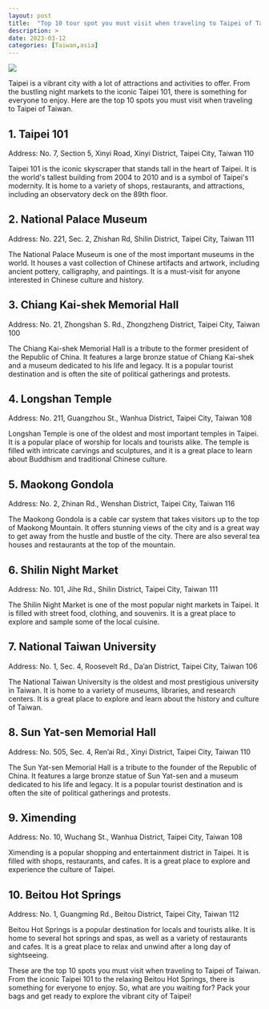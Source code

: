 ```yaml
---
layout: post
title:  "Top 10 tour spot you must visit when traveling to Taipei of Taiwan"
description: >
date: 2023-03-12
categories: [Taiwan,asia]
---
```

<img src="https://source.unsplash.com/1600x900/?taipei,taiwan">

Taipei is a vibrant city with a lot of attractions and activities to offer. From the bustling night markets to the iconic Taipei 101, there is something for everyone to enjoy. Here are the top 10 spots you must visit when traveling to Taipei of Taiwan. 

## 1. Taipei 101
Address: No. 7, Section 5, Xinyi Road, Xinyi District, Taipei City, Taiwan 110

Taipei 101 is the iconic skyscraper that stands tall in the heart of Taipei. It is the world's tallest building from 2004 to 2010 and is a symbol of Taipei's modernity. It is home to a variety of shops, restaurants, and attractions, including an observatory deck on the 89th floor. 

## 2. National Palace Museum
Address: No. 221, Sec. 2, Zhishan Rd, Shilin District, Taipei City, Taiwan 111

The National Palace Museum is one of the most important museums in the world. It houses a vast collection of Chinese artifacts and artwork, including ancient pottery, calligraphy, and paintings. It is a must-visit for anyone interested in Chinese culture and history. 

## 3. Chiang Kai-shek Memorial Hall
Address: No. 21, Zhongshan S. Rd., Zhongzheng District, Taipei City, Taiwan 100

The Chiang Kai-shek Memorial Hall is a tribute to the former president of the Republic of China. It features a large bronze statue of Chiang Kai-shek and a museum dedicated to his life and legacy. It is a popular tourist destination and is often the site of political gatherings and protests. 

## 4. Longshan Temple
Address: No. 211, Guangzhou St., Wanhua District, Taipei City, Taiwan 108

Longshan Temple is one of the oldest and most important temples in Taipei. It is a popular place of worship for locals and tourists alike. The temple is filled with intricate carvings and sculptures, and it is a great place to learn about Buddhism and traditional Chinese culture. 

## 5. Maokong Gondola
Address: No. 2, Zhinan Rd., Wenshan District, Taipei City, Taiwan 116

The Maokong Gondola is a cable car system that takes visitors up to the top of Maokong Mountain. It offers stunning views of the city and is a great way to get away from the hustle and bustle of the city. There are also several tea houses and restaurants at the top of the mountain. 

## 6. Shilin Night Market
Address: No. 101, Jihe Rd., Shilin District, Taipei City, Taiwan 111

The Shilin Night Market is one of the most popular night markets in Taipei. It is filled with street food, clothing, and souvenirs. It is a great place to explore and sample some of the local cuisine. 

## 7. National Taiwan University
Address: No. 1, Sec. 4, Roosevelt Rd., Da’an District, Taipei City, Taiwan 106

The National Taiwan University is the oldest and most prestigious university in Taiwan. It is home to a variety of museums, libraries, and research centers. It is a great place to explore and learn about the history and culture of Taiwan. 

## 8. Sun Yat-sen Memorial Hall
Address: No. 505, Sec. 4, Ren’ai Rd., Xinyi District, Taipei City, Taiwan 110

The Sun Yat-sen Memorial Hall is a tribute to the founder of the Republic of China. It features a large bronze statue of Sun Yat-sen and a museum dedicated to his life and legacy. It is a popular tourist destination and is often the site of political gatherings and protests. 

## 9. Ximending
Address: No. 10, Wuchang St., Wanhua District, Taipei City, Taiwan 108

Ximending is a popular shopping and entertainment district in Taipei. It is filled with shops, restaurants, and cafes. It is a great place to explore and experience the culture of Taipei. 

## 10. Beitou Hot Springs
Address: No. 1, Guangming Rd., Beitou District, Taipei City, Taiwan 112

Beitou Hot Springs is a popular destination for locals and tourists alike. It is home to several hot springs and spas, as well as a variety of restaurants and cafes. It is a great place to relax and unwind after a long day of sightseeing. 

These are the top 10 spots you must visit when traveling to Taipei of Taiwan. From the iconic Taipei 101 to the relaxing Beitou Hot Springs, there is something for everyone to enjoy. So, what are you waiting for? Pack your bags and get ready to explore the vibrant city of Taipei!

